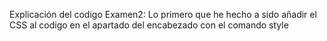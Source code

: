 Explicación del codigo Examen2:
Lo primero que he hecho a sido añadir el CSS al codigo en el apartado del encabezado con el comando style
